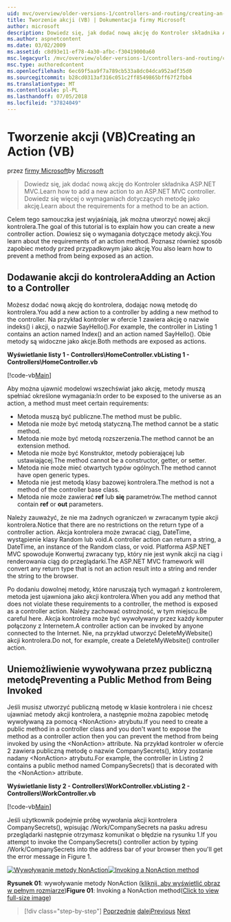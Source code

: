 ```yaml
---
uid: mvc/overview/older-versions-1/controllers-and-routing/creating-an-action-vb
title: Tworzenie akcji (VB) | Dokumentacja firmy Microsoft
author: microsoft
description: Dowiedz się, jak dodać nową akcję do Kontroler składnika ASP.NET MVC. Dowiedz się więcej o wymaganiach dotyczących metodę jako akcję.
ms.author: aspnetcontent
ms.date: 03/02/2009
ms.assetid: c8d93e11-ef78-4a30-afbc-f30419000a60
msc.legacyurl: /mvc/overview/older-versions-1/controllers-and-routing/creating-an-action-vb
msc.type: authoredcontent
ms.openlocfilehash: 6ec69f5aa9f7a789cb533a8dc04dca952adf35d0
ms.sourcegitcommit: b28cd0313af316c051c2ff8549865bff67f2fbb4
ms.translationtype: MT
ms.contentlocale: pl-PL
ms.lasthandoff: 07/05/2018
ms.locfileid: "37824049"
---
```

<a name="creating-an-action-vb"></a><span data-ttu-id="d8b27-104">Tworzenie akcji (VB)</span><span class="sxs-lookup"><span data-stu-id="d8b27-104">Creating an Action (VB)</span></span>
====================
<span data-ttu-id="d8b27-105">przez [firmy Microsoft](https://github.com/microsoft)</span><span class="sxs-lookup"><span data-stu-id="d8b27-105">by [Microsoft](https://github.com/microsoft)</span></span>

> <span data-ttu-id="d8b27-106">Dowiedz się, jak dodać nową akcję do Kontroler składnika ASP.NET MVC.</span><span class="sxs-lookup"><span data-stu-id="d8b27-106">Learn how to add a new action to an ASP.NET MVC controller.</span></span> <span data-ttu-id="d8b27-107">Dowiedz się więcej o wymaganiach dotyczących metodę jako akcję.</span><span class="sxs-lookup"><span data-stu-id="d8b27-107">Learn about the requirements for a method to be an action.</span></span>


<span data-ttu-id="d8b27-108">Celem tego samouczka jest wyjaśniają, jak można utworzyć nowej akcji kontrolera.</span><span class="sxs-lookup"><span data-stu-id="d8b27-108">The goal of this tutorial is to explain how you can create a new controller action.</span></span> <span data-ttu-id="d8b27-109">Dowiesz się o wymagania dotyczące metody akcji.</span><span class="sxs-lookup"><span data-stu-id="d8b27-109">You learn about the requirements of an action method.</span></span> <span data-ttu-id="d8b27-110">Poznasz również sposób zapobiec metody przed przypadkowym jako akcję.</span><span class="sxs-lookup"><span data-stu-id="d8b27-110">You also learn how to prevent a method from being exposed as an action.</span></span>

## <a name="adding-an-action-to-a-controller"></a><span data-ttu-id="d8b27-111">Dodawanie akcji do kontrolera</span><span class="sxs-lookup"><span data-stu-id="d8b27-111">Adding an Action to a Controller</span></span>

<span data-ttu-id="d8b27-112">Możesz dodać nową akcję do kontrolera, dodając nową metodę do kontrolera.</span><span class="sxs-lookup"><span data-stu-id="d8b27-112">You add a new action to a controller by adding a new method to the controller.</span></span> <span data-ttu-id="d8b27-113">Na przykład kontroler w ofercie 1 zawiera akcję o nazwie indeks() i akcji, o nazwie SayHello().</span><span class="sxs-lookup"><span data-stu-id="d8b27-113">For example, the controller in Listing 1 contains an action named Index() and an action named SayHello().</span></span> <span data-ttu-id="d8b27-114">Obie metody są widoczne jako akcje.</span><span class="sxs-lookup"><span data-stu-id="d8b27-114">Both methods are exposed as actions.</span></span>

<span data-ttu-id="d8b27-115">**Wyświetlanie listy 1 - Controllers\HomeController.vb**</span><span class="sxs-lookup"><span data-stu-id="d8b27-115">**Listing 1 - Controllers\HomeController.vb**</span></span>

[!code-vb[Main](creating-an-action-vb/samples/sample1.vb)]

<span data-ttu-id="d8b27-116">Aby można ujawnić modelowi wszechświat jako akcję, metody muszą spełniać określone wymagania:</span><span class="sxs-lookup"><span data-stu-id="d8b27-116">In order to be exposed to the universe as an action, a method must meet certain requirements:</span></span>

- <span data-ttu-id="d8b27-117">Metoda muszą być publiczne.</span><span class="sxs-lookup"><span data-stu-id="d8b27-117">The method must be public.</span></span>
- <span data-ttu-id="d8b27-118">Metoda nie może być metodą statyczną.</span><span class="sxs-lookup"><span data-stu-id="d8b27-118">The method cannot be a static method.</span></span>
- <span data-ttu-id="d8b27-119">Metoda nie może być metodą rozszerzenia.</span><span class="sxs-lookup"><span data-stu-id="d8b27-119">The method cannot be an extension method.</span></span>
- <span data-ttu-id="d8b27-120">Metoda nie może być Konstruktor, metody pobierającej lub ustawiającej.</span><span class="sxs-lookup"><span data-stu-id="d8b27-120">The method cannot be a constructor, getter, or setter.</span></span>
- <span data-ttu-id="d8b27-121">Metoda nie może mieć otwartych typów ogólnych.</span><span class="sxs-lookup"><span data-stu-id="d8b27-121">The method cannot have open generic types.</span></span>
- <span data-ttu-id="d8b27-122">Metoda nie jest metodą klasy bazowej kontrolera.</span><span class="sxs-lookup"><span data-stu-id="d8b27-122">The method is not a method of the controller base class.</span></span>
- <span data-ttu-id="d8b27-123">Metoda nie może zawierać **ref** lub **się** parametrów.</span><span class="sxs-lookup"><span data-stu-id="d8b27-123">The method cannot contain **ref** or **out** parameters.</span></span>

<span data-ttu-id="d8b27-124">Należy zauważyć, że nie ma żadnych ograniczeń w zwracanym typie akcji kontrolera.</span><span class="sxs-lookup"><span data-stu-id="d8b27-124">Notice that there are no restrictions on the return type of a controller action.</span></span> <span data-ttu-id="d8b27-125">Akcja kontrolera może zwracać ciąg, DateTime, wystąpienie klasy Random lub void.</span><span class="sxs-lookup"><span data-stu-id="d8b27-125">A controller action can return a string, a DateTime, an instance of the Random class, or void.</span></span> <span data-ttu-id="d8b27-126">Platforma ASP.NET MVC spowoduje Konwertuj zwracany typ, który nie jest wynik akcji na ciąg i renderowania ciąg do przeglądarki.</span><span class="sxs-lookup"><span data-stu-id="d8b27-126">The ASP.NET MVC framework will convert any return type that is not an action result into a string and render the string to the browser.</span></span>

<span data-ttu-id="d8b27-127">Po dodaniu dowolnej metody, które naruszają tych wymagań z kontrolerem, metoda jest ujawniona jako akcji kontrolera.</span><span class="sxs-lookup"><span data-stu-id="d8b27-127">When you add any method that does not violate these requirements to a controller, the method is exposed as a controller action.</span></span> <span data-ttu-id="d8b27-128">Należy zachować ostrożność, w tym miejscu.</span><span class="sxs-lookup"><span data-stu-id="d8b27-128">Be careful here.</span></span> <span data-ttu-id="d8b27-129">Akcja kontrolera może być wywoływany przez każdy komputer połączony z Internetem.</span><span class="sxs-lookup"><span data-stu-id="d8b27-129">A controller action can be invoked by anyone connected to the Internet.</span></span> <span data-ttu-id="d8b27-130">Nie, na przykład utworzyć DeleteMyWebsite() akcji kontrolera.</span><span class="sxs-lookup"><span data-stu-id="d8b27-130">Do not, for example, create a DeleteMyWebsite() controller action.</span></span>

## <a name="preventing-a-public-method-from-being-invoked"></a><span data-ttu-id="d8b27-131">Uniemożliwienie wywoływana przez publiczną metodę</span><span class="sxs-lookup"><span data-stu-id="d8b27-131">Preventing a Public Method from Being Invoked</span></span>

<span data-ttu-id="d8b27-132">Jeśli musisz utworzyć publiczną metodę w klasie kontrolera i nie chcesz ujawniać metody akcji kontrolera, a następnie można zapobiec metodę wywoływaną za pomocą &lt;NonAction&gt; atrybutu.</span><span class="sxs-lookup"><span data-stu-id="d8b27-132">If you need to create a public method in a controller class and you don't want to expose the method as a controller action then you can prevent the method from being invoked by using the &lt;NonAction&gt; attribute.</span></span> <span data-ttu-id="d8b27-133">Na przykład kontroler w ofercie 2 zawiera publiczną metodę o nazwie CompanySecrets(), który zostanie nadany &lt;NonAction&gt; atrybutu.</span><span class="sxs-lookup"><span data-stu-id="d8b27-133">For example, the controller in Listing 2 contains a public method named CompanySecrets() that is decorated with the &lt;NonAction&gt; attribute.</span></span>

<span data-ttu-id="d8b27-134">**Wyświetlanie listy 2 - Controllers\WorkController.vb**</span><span class="sxs-lookup"><span data-stu-id="d8b27-134">**Listing 2 - Controllers\WorkController.vb**</span></span>

[!code-vb[Main](creating-an-action-vb/samples/sample2.vb)]

<span data-ttu-id="d8b27-135">Jeśli użytkownik podejmie próbę wywołania akcji kontrolera CompanySecrets(), wpisując /Work/CompanySecrets na pasku adresu przeglądarki następnie otrzymasz komunikat o błędzie na rysunku 1.</span><span class="sxs-lookup"><span data-stu-id="d8b27-135">If you attempt to invoke the CompanySecrets() controller action by typing /Work/CompanySecrets into the address bar of your browser then you'll get the error message in Figure 1.</span></span>


<span data-ttu-id="d8b27-136">[![Wywoływanie metody NonAction](creating-an-action-vb/_static/image1.jpg)](creating-an-action-vb/_static/image1.png)</span><span class="sxs-lookup"><span data-stu-id="d8b27-136">[![Invoking a NonAction method](creating-an-action-vb/_static/image1.jpg)](creating-an-action-vb/_static/image1.png)</span></span>

<span data-ttu-id="d8b27-137">**Rysunek 01**: wywoływanie metody NonAction ([kliknij, aby wyświetlić obraz w pełnym rozmiarze](creating-an-action-vb/_static/image2.png))</span><span class="sxs-lookup"><span data-stu-id="d8b27-137">**Figure 01**: Invoking a NonAction method([Click to view full-size image](creating-an-action-vb/_static/image2.png))</span></span>

> [!div class="step-by-step"]
> <span data-ttu-id="d8b27-138">[Poprzednie](creating-a-controller-vb.md)
> [dalej](aspnet-mvc-controllers-overview-cs.md)</span><span class="sxs-lookup"><span data-stu-id="d8b27-138">[Previous](creating-a-controller-vb.md)
[Next](aspnet-mvc-controllers-overview-cs.md)</span></span>
